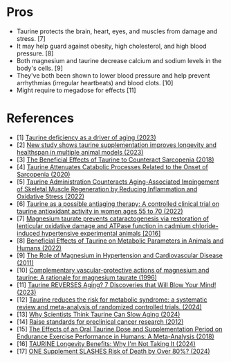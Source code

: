 # Pros
- Taurine protects the brain, heart, eyes, and muscles from damage and stress. [7]
- It may help guard against obesity, high cholesterol, and high blood pressure. [8]
- Both magnesium and taurine decrease calcium and sodium levels in the body's cells. [9]
- They've both been shown to lower blood pressure and help prevent arrhythmias (irregular heartbeats) and blood clots. [10]
- Might require to megadose for effects [11]

# References
- [1] [Taurine deficiency as a driver of aging (2023)](https://www.science.org/doi/10.1126/science.abn9257)
- [2] [New study shows taurine supplementation improves longevity and healthspan in multiple animal models (2023)](https://www.reddit.com/r/longevity/comments/144ge6d/new_study_shows_taurine_supplementation_improves/)
- [3] [The Beneficial Effects of Taurine to Counteract Sarcopenia (2018)](https://www.ncbi.nlm.nih.gov/pmc/articles/PMC6040170/)
- [4] [Taurine Attenuates Catabolic Processes Related to the Onset of Sarcopenia (2020)](https://www.ncbi.nlm.nih.gov/pmc/articles/PMC7700215/)
- [5] [Taurine Administration Counteracts Aging-Associated Impingement of Skeletal Muscle Regeneration by Reducing Inflammation and Oxidative Stress (2022)](https://www.ncbi.nlm.nih.gov/pmc/articles/PMC9137670/)
- [6] [Taurine as a possible antiaging therapy: A controlled clinical trial on taurine antioxidant activity in women ages 55 to 70 (2022)](https://www.sciencedirect.com/science/article/abs/pii/S0899900722001198?via%3Dihub)
- [7] [Magnesium taurate prevents cataractogenesis via restoration of lenticular oxidative damage and ATPase function in cadmium chloride-induced hypertensive experimental animals [2016]](https://www.sciencedirect.com/science/article/abs/pii/S0753332216310253)
- [8] [Beneficial Effects of Taurine on Metabolic Parameters in Animals and Humans (2022)](https://www.jomes.org/journal/view.html?doi=10.7570/jomes21088)
- [9] [The Role of Magnesium in Hypertension and Cardiovascular Disease (2011)](https://onlinelibrary.wiley.com/doi/10.1111/j.1751-7176.2011.00538.x)
- [10] [Complementary vascular-protective actions of magnesium and taurine: A rationale for magnesium taurate (1996)](https://www.sciencedirect.com/science/article/abs/pii/S0306987796900079)
- [11] [Taurine REVERSES Aging? 7 Discoveries that Will Blow Your Mind! (2023)](https://www.youtube.com/watch?v=U6mh0_yTBnY)
- [12] [Taurine reduces the risk for metabolic syndrome: a systematic review and meta-analysis of randomized controlled trials. (2024)](https://read.qxmd.com/read/38755142/taurine-reduces-the-risk-for-metabolic-syndrome-a-systematic-review-and-meta-analysis-of-randomized-controlled-trials?redirected=slug)
- [13] [Why Scientists Think Taurine Can Slow Aging (2024)](https://www.youtube.com/watch?v=XF-FnjhBVF4)
- [14] [Raise standards for preclinical cancer research (2012)](https://www.nature.com/articles/483531a)
- [15] [The Effects of an Oral Taurine Dose and Supplementation Period on Endurance Exercise Performance in Humans: A Meta-Analysis (2018)](https://pubmed.ncbi.nlm.nih.gov/29546641/)
- [16] [TAURINE Longevity Benefits: Why I'm Not Taking It (2024)](https://www.youtube.com/watch?v=IrdJs1nB9jM)
- [17] [ONE Supplement SLASHES Risk of Death by Over 80%? (2024)](https://www.youtube.com/watch?v=hIwS2eB88YE)